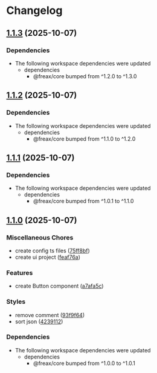 # Changelog

## [1.1.3](https://github.com/freax-io/freax/compare/ui-v1.1.2...ui-v1.1.3) (2025-10-07)


### Dependencies

* The following workspace dependencies were updated
  * dependencies
    * @freax/core bumped from ^1.2.0 to ^1.3.0

## [1.1.2](https://github.com/freax-io/freax/compare/ui-v1.1.1...ui-v1.1.2) (2025-10-07)


### Dependencies

* The following workspace dependencies were updated
  * dependencies
    * @freax/core bumped from ^1.1.0 to ^1.2.0

## [1.1.1](https://github.com/freax-io/freax/compare/ui-v1.1.0...ui-v1.1.1) (2025-10-07)


### Dependencies

* The following workspace dependencies were updated
  * dependencies
    * @freax/core bumped from ^1.0.1 to ^1.1.0

## [1.1.0](https://github.com/freax-io/freax/compare/ui-v1.0.0...ui-v1.1.0) (2025-10-07)


### Miscellaneous Chores

* create config ts files ([75ff8bf](https://github.com/freax-io/freax/commit/75ff8bf6e4d601bcef34aa395e1f87b7d08a1100))
* create ui project ([feaf76a](https://github.com/freax-io/freax/commit/feaf76aa0c8f4c92291f82d4fd9049125794e447))


### Features

* create Button component ([a7afa5c](https://github.com/freax-io/freax/commit/a7afa5cc01c6eb93f34e4c3332522437a23fef26))


### Styles

* remove comment ([93f9f64](https://github.com/freax-io/freax/commit/93f9f6472892463b9a50c703fb91311e5d06fabe))
* sort json ([4239112](https://github.com/freax-io/freax/commit/423911260047525b5254643e93e58fb1a1d252cf))


### Dependencies

* The following workspace dependencies were updated
  * dependencies
    * @freax/core bumped from ^1.0.0 to ^1.0.1
